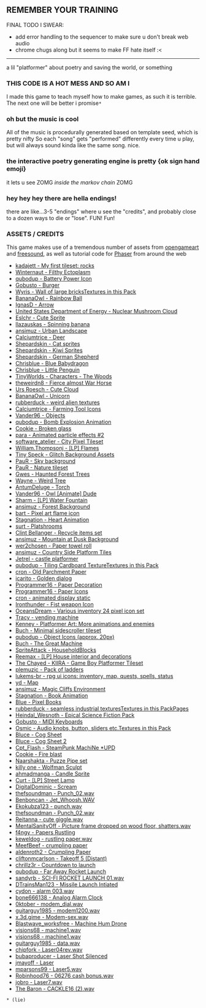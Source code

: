 REMEMBER YOUR TRAINING
-----------------------------------

FINAL TODO I SWEAR:

- add error handling to the sequencer to make sure u don't break web audio
- chrome chugs along but it seems to make FF hate itself :<


-----------------------------------------------------












a lil "platformer" about poetry and saving the world, or something

### THIS CODE IS A HOT MESS AND SO AM I

I made this game to teach myself how to make games, as such it is terrible. The next one will be better i promise`*` 

### oh but the music is cool

All of the music is procedurally generated based on template seed, which is pretty nifty
So each "song" gets "performed" differently every time u play, but will always sound kinda like the same song.
nice.

### the interactive poetry generating engine is pretty {ok sign hand emoji}

it lets u see ZOMG _inside the markov chain_ ZOMG

### hey hey hey there are hella endings!

there are like...3-5 "endings" where u see the "credits", and probably close to a dozen ways to die or "lose". FUN! Fun!

### ASSETS / CREDITS

This game makes use of a tremendous number of assets from [opengameart](http://opengameart.org/) and [freesound](https://www.freesound.org/), as well as tutorial code for [Phaser](http://phaser.io/) from around the web

- [kadajett - My first tileset: rocks](http://opengameart.org/content/my-first-tileset-rocks)
- [Winternaut - Filthy Ectoplasm](http://opengameart.org/content/filthy-ectoplasm)
- [qubodup - Battery Power Icon](http://opengameart.org/content/battery-power-icon)
- [Gobusto - Burger](http://opengameart.org/content/burger)
- [Wyris - Wall of large bricksTextures in this Pack](http://opengameart.org/content/wall-of-large-bricks)
- [BananaOwl - Rainbow Ball](http://opengameart.org/content/rainbow-ball)
- [IgnasD - Arrow](http://opengameart.org/content/arrow)
- [United States Department of Energy - Nuclear Mushroom Cloud](http://opengameart.org/content/nuclear-mushroom-cloud)
- [Eslchr - Cute Sprite](http://opengameart.org/content/cute-sprite)
- [llazauskas - Spinning banana](http://opengameart.org/content/spinning-banana)
- [ansimuz - Urban Landscape](http://opengameart.org/content/urban-landscape)
- [Calciumtrice - Deer](http://opengameart.org/content/deer)
- [Shepardskin - Cat sprites](http://opengameart.org/content/cat-sprites)
- [Shepardskin - Kiwi Sprites](http://opengameart.org/content/kiwi-sprites)
- [Shepardskin - German Shepherd](http://opengameart.org/content/german-shepherd-0)
- [Chrisblue - Blue Babydragon](http://opengameart.org/content/blue-babydragon)
- [Chrisblue - Little Penguin](http://opengameart.org/content/little-penguin)
- [TinyWorlds - Characters  - The Woods](http://opengameart.org/content/characters-the-woods)
- [theweirdn8 - Fierce almost War Horse](http://opengameart.org/content/fierce-almost-war-horse)
- [Urs Roesch - Cute Cloud](http://opengameart.org/content/cute-cloud)
- [BananaOwl - Unicorn](http://opengameart.org/content/unicorn)
- [rubberduck - weird alien textures](http://opengameart.org/content/weird-alien-textures)
- [Calciumtrice - Farming Tool Icons](http://opengameart.org/content/farming-tool-icons)
- [Vander96 - Objects](http://opengameart.org/content/objects-0)
- [qubodup - Bomb Explosion Animation](http://opengameart.org/content/bomb-explosion-animation)
- [Cookie - Broken glass](http://opengameart.org/content/broken-glass)
- [para - Animated particle effects #2](http://opengameart.org/content/animated-particle-effects-2)
- [software_atelier - City Pixel Tileset](http://opengameart.org/content/city-pixel-tileset)
- [William.Thompsonj - [LP] Flames](http://opengameart.org/content/lpc-flames)
- [Tiny Speck - Glitch Background Assets](http://opengameart.org/content/glitch-background-assets)
- [PauR - Sky background](http://opengameart.org/content/sky-background)
- [PauR - Nature tileset](http://opengameart.org/content/nature-tileset)
- [Gwes - Haunted Forest Trees](http://opengameart.org/content/haunted-forest-trees)
- [Wayne - Weird Tree](http://opengameart.org/content/weird-tree)
- [AntumDeluge - Torch](http://opengameart.org/content/torch-0)
- [Vander96 - Owl [Animate] Dude](http://opengameart.org/content/owl-animated-dude)
- [Sharm - [LP] Water Fountain](http://opengameart.org/content/lpc-water-fountain)
- [ansimuz - Forest Background](http://opengameart.org/content/forest-background)
- [bart - Pixel art flame icon](http://opengameart.org/content/pixel-art-flame-icon)
- [Stagnation - Heart Animation](http://opengameart.org/content/heart-animation)
- [surt - Platshrooms](http://opengameart.org/content/platshrooms)
- [Clint Bellanger - Recycle items set](http://opengameart.org/content/recycle-items-set)
- [ansimuz - Mountain at Dusk Background](http://opengameart.org/content/mountain-at-dusk-background)
- [wer2chosen - Paper towel roll](http://opengameart.org/content/paper-towel-roll)
- [ansimuz - Country Side Platform Tiles](http://opengameart.org/content/country-side-platform-tiles)
- [Jetrel - castle platformer](http://opengameart.org/content/castle-platformer)
- [qubodup - Tiling Cardboard TextureTextures in this Pack](http://opengameart.org/content/tiling-cardboard-texture)
- [cron - Old Parchment Paper](http://opengameart.org/content/old-parchment-paper)
- [icarito - Golden dialog](http://opengameart.org/content/golden-dialog)
- [Programmer16 - Paper Decoration](http://opengameart.org/content/paper-decoration)
- [Programmer16 - Paper Icons](http://opengameart.org/content/paper-icons)
- [cron - animated display static](http://opengameart.org/content/animated-display-static)
- [Ironthunder - Fist weapon Icon](http://opengameart.org/content/fist-weapon-icon)
- [OceansDream - Various inventory 24 pixel icon set](http://opengameart.org/content/various-inventory-24-pixel-icon-set)
- [Tracy - vending machine](http://opengameart.org/content/vending-machine)
- [Kenney - Platformer Art: More animations and enemies](http://opengameart.org/content/platformer-art-more-animations-and-enemies)
- [Buch - Minimal sidescroller tileset](http://opengameart.org/content/minimal-sidescroller-tileset)
- [qubodup - Object Icons (approx. 20px)](http://opengameart.org/content/object-icons-approx-20px)
- [Buch - The Great Machine](http://opengameart.org/content/the-great-machine)
- [SpriteAttack - HouseholdBlocks](http://opengameart.org/content/householdblocks)
- [Reemax - [LP] House interior and decorations](http://opengameart.org/content/lpc-house-interior-and-decorations)
- [The Chayed - KIIRA - Game Boy Platformer Tileset](http://opengameart.org/content/game-boy-platformer-tileset)
- [plemuzic - Pack of ladders](http://opengameart.org/content/pack-of-ladders)
- [lukems-br - rpg ui icons: inventory, map, quests, spells, status](http://opengameart.org/content/rpg-ui-icons-inventory-map-quests-spells-status)
- [yd - Map](http://opengameart.org/content/map)
- [ansimuz - Magic Cliffs Environment](http://opengameart.org/content/magic-cliffs-environment)
- [Stagnation - Book Animation](http://opengameart.org/content/book-animation)
- [Blue - Pixel Books](http://opengameart.org/content/pixel-books)
- [rubberduck - seamless industrial texturesTextures in this PackPages](http://opengameart.org/content/seamless-industrial-textures)
- [Heindal_Wesnoth - Epical Science Fiction Pack](http://opengameart.org/content/epical-science-fiction-pack)
- [Gobusto - MIDI Keyboards](http://opengameart.org/content/midi-keyboards)
- [Osmic - Audio knobs, button, sliders etc.Textures in this Pack](http://opengameart.org/content/audio-knobs-button-sliders-etc)
- [Bluce - Cog Sheet](http://opengameart.org/content/cog-sheet)
- [Bluce - Cog Sheet 2](http://opengameart.org/content/cog-sheet-2)
- [Cpt_Flash - SteamPunk MachiNe *UPD](http://opengameart.org/content/steampunk-machine-upd)
- [Cookie - Fire blast](http://opengameart.org/content/fire-blast)
- [Naarshakta - Puzze Pipe set](http://opengameart.org/content/puzze-pipe-set)
- [killy one - Wolfman Sculpt](http://opengameart.org/content/wolfman-sculpt)
- [ahmadmanga - Candle Sprite](http://opengameart.org/content/candle-sprite)
- [Curt - [LP] Street Lamp](http://opengameart.org/content/lpc-street-lamp)
- [DigitalDominic - Scream](https://www.freesound.org/people/DigitalDominic/sounds/175385/)
- [thefsoundman - Punch_02.wav](https://www.freesound.org/people/thefsoundman/sounds/118513/)
- [Benboncan - Jet_Whoosh.WAV](https://www.freesound.org/people/Benboncan/sounds/167563/)
- [Ekokubza123 - punch.wav](https://www.freesound.org/people/Ekokubza123/sounds/104183/)
- [thefsoundman - Punch_02.wav](https://www.freesound.org/people/thefsoundman/sounds/118513/)
- [Reitanna - cute giggle.wav](https://www.freesound.org/people/Reitanna/sounds/252218/)
- [MentalSanityOff - Picture frame dropped on wood floor, shatters.wav](https://www.freesound.org/people/MentalSanityOff/sounds/156578/)
- [f4ngy - Papers Rustling](https://www.freesound.org/people/f4ngy/sounds/240789/)
- [keweldog - rustling paper.wav](https://www.freesound.org/people/keweldog/sounds/181774/)
- [MeefBeef - crumpling paper](https://www.freesound.org/people/MeefBeef/sounds/333256/)
- [aldenroth2 - Crumpling Paper](https://www.freesound.org/people/aldenroth2/sounds/272015/)
- [cliftonmcarlson - Takeoff 5 (Distant)](https://www.freesound.org/people/cliftonmcarlson/sounds/251976/)
- [chrillz3r - Countdown to launch](https://www.freesound.org/people/chrillz3r/sounds/262551/)
- [qubodup - Far Away Rocket Launch](https://www.freesound.org/people/qubodup/sounds/211617/)
- [sandyrb - SCI-FI ROCKET LAUNCH 01.wav](https://www.freesound.org/people/sandyrb/sounds/86295/)
- [DTrainsMan123 - Missile Launch Intiated](https://www.freesound.org/people/DTrainsMan123/sounds/320355/)
- [cydon - alarm 003.wav](https://www.freesound.org/people/cydon/sounds/127708/)
- [bone666138 - Analog Alarm Clock](https://www.freesound.org/people/bone666138/sounds/198841/)
- [0ktober - modem_dial.wav](https://www.freesound.org/people/0ktober/sounds/188828/)
- [guitarguy1985 - modem1200.wav](https://www.freesound.org/people/guitarguy1985/sounds/78657/)
- [x.3d.gime - Modem-sex.wav](https://www.freesound.org/people/x.3d.gime/sounds/54041/)
- [Blastwave_worksfree - Machine Hum Drone](https://www.freesound.org/people/Blastwave_worksfree/sounds/332660/)
- [visions68 - machine1.wav](https://www.freesound.org/people/visions68/sounds/279013/)
- [visions68 - machine1.wav](https://www.freesound.org/people/visions68/sounds/279013/)
- [guitarguy1985 - data.wav](https://www.freesound.org/people/guitarguy1985/sounds/52780/)
- [chipfork - Laser04rev.wav](https://www.freesound.org/people/chipfork/sounds/73226/)
- [bubaproducer - Laser Shot Silenced](https://www.freesound.org/people/bubaproducer/sounds/151022/)
- [jmayoff - Laser](https://www.freesound.org/people/jmayoff/sounds/253446/)
- [mparsons99 - Laser5.wav](https://www.freesound.org/people/mparsons99/sounds/89493/)
- [Robinhood76 - 06276 cash bonus.wav](https://www.freesound.org/people/Robinhood76/sounds/333489/)
- [jobro - Laser7.wav](https://www.freesound.org/people/jobro/sounds/35684/)
- [The Baron - CACKLE16 (2).wav](https://www.freesound.org/people/The%20Baron/sounds/98384/)


```
* (lie)
```